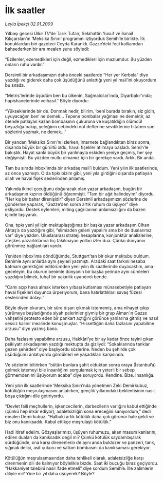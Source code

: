 # İlk saatler

*Leyla İpekçi 02.01.2009*

<div class="taraf_structure_2col_1zq">
<div class="margen_n">



 <p>Yılbaşı gecesi <i>Ülke TV</i>’de Tarık Tufan, Selahattin Yusuf ve İsmail Kılıçarslan’ın ‘Meksika Sınırı’ programını izliyorduk Semih’le birlikte. İlk konuklardan biri gazeteci Ceyda Karan’dı. Gazze’deki feci katliamdan bahsederken bir ara mealen şunu söyledi: <br/><br/>“Ezilenler, ezemedikleri için değil, ezmedikleri için mazlumdur. Bu yüzden onların ruhu vardır.” <br/><br/>Dersimli bir arkadaşımızın daha önceki saatlerde “Her yer Kerbela” diye yazdığı ve giderek daha çok üşüdüğünü anlattığı yeni yıl mail’ini okuyordum bu sırada. <br/><br/>“Metris’lerinde üşüdüm ben bu ülkenin, Sağmalcılar’ında, Diyarbakır’ında; hapishanelerinde velhasıl.” Böyle diyordu: <br/><br/>“Yükseklerinde bir de. Donmak nedir, bilirim, ‘beni burada bırakın, siz gidin, uyuyacağım ben’ ne demek... Tepene bombalar yağması ne demektir, az ötende patlayan kazan bombasının çukuruna ve kuşatıldığın ölümcül beyazlığa bakıp, yeleğinin cebindeki not defterine sevdiklerine hitaben son sözlerini yazmak, ne demek...” <br/><br/>Bir yandan ‘Meksika Sınırı’nı izlerken, internete bağlandıktan biraz sonra, dışarıda büyük bir gürültü oldu, havai fişekler atılmaya başladı. Semih’le bakıştık. Hayat sanki büyük bir yarılmayla eskiden yeniye geçmiş, her şey değişmişti. Bu yüzden mutlu olmamız için bir gerekçe vardı. Artık. Bir anda. <br/><br/>Tam bu sırada inbox’ımda bir arkadaş mail’i buldum. Yeni yılın ilk saatlerinde, az önce yazmıştı. O da tıpkı bizim gibi, yeni yıla girdiğini dışarıda patlayan silah ve havai fişek seslerinden anlamış. <br/><br/>Yakında ikinci çocuğunu doğuracak olan yazar arkadaşım, bugün bir arkadaşının kızının öldüğünü öğrenmişti. “Tam bir ağıt halindeyim” diyordu. “Her kış bir bahar direnişidir” diyen Dersimli arkadaşımızın sözlerine de gönderme yaparak, “Gazze’den sonra artık ruhum da üşüyor” diye ekliyordu. Destek eylemleri, miting çağrılarının anlamsızlığını da bazen içinde taşıyarak. <br/><br/>Ona, tıpkı yeni yıl için mektuplaştığımız bir başka yazar arkadaşım Cihan Aktaş’a da yazdığım gibi, “elimizden geleni yapalım ama bir de dualarımız var” diye yazdım. Uluslararası strateji hesaplarına, konjonktür analizlerine, ateşkes pazarlıklarına hiç takılmayan yolları izler dua. Çünkü dünyanın görünmez bağlantıları vardır. <br/><br/>Yeniden inbox’ıma döndüğümde, Stuttgart’tan bir okur mektubu buldum. Benimle aynı anlarda aynı şeyleri yazmıştı. Aradaki saat farkını hesaba katmam gerektiğini editörümden yeni yılın ilk saatlerinde duyacaktım, ama geceleyin, bu okurun benimle dünyanın bir başka yerinde aynı cümleleri yazdığını bilmek, tuhaf bir yakınlık uyandırdı bende. <br/><br/>“Camı açıp hava almak isterken yılbaşı kutlaması münasebetiyle patlayan havai fişekleri duyunca ürperiyorum, bana hatırlattıkları savaş füzesi seslerinden dolayı.” <br/><br/>Böyle diyen okurum, bir süre dışarı çıkmak istememiş, ama nihayet çıkıp yürümeye başladığında siyah pelerinler giymiş bir grup Alman’ın Gazze vahşetini protesto eden bir pankart açtığını görünce yanlarına gitmiş ve nasıl sessiz kalınır mealinde konuşmuşlar. “Hissettiğim daha fazlasını yapabilme arzusu” diye yazmış bana. <br/><br/>Daha fazlasını yapabilme arzusu, Hakkâri’ye bir ay kadar önce tayini çıkan psikiyatr arkadaşımın yazdığı mektupta da gizliydi: “Sokaklarında tanklar gezen şehirden” diye başlıyordu sözlerine. Neden bu şehirde çok üşüdüğünü anlatıyordu gördükleri ve yaşadıkları karşısında. <br/><br/>Ve sözlerini bitirirken “bütün bunlara şahit olduktan sonra oraya (İstanbul’a) gelmek istemeyi bile insanlığımı sorgulamak için yeterli bir sebep görmemden mi üşüyorum acaba” diye soruyordu. Kendine. Bize. İnsanlığa. <br/><br/>Yeni yılın ilk saatlerinde ‘Meksika Sınırı’nda yönetmen Zeki Demirkubuz, kötülüğün meşrulaşmasını anlatırken, gençlik yıllarındaki beklentisinin nasıl boşa çıktığını dile getiriyordu. <br/><br/>“Devlet faili meçhullerin, işkencecilerin, darbecilerin varlığını kabul ettiğinde (çünkü hep inkâr ediyor), adaletsizliğin sona ereceğini sanıyordum,” dedi mealen Demirkubuz. “Halbuki artık kötülük daha çok görünür hale geldi ve biz onu kanıksadık. Kabul ettikçe meşrulaştı kötülük.” <br/><br/>Hadi itiraf edelim. Gözyaşlarımızı, üşüyen ruhumuzu, akan masum kanlarını, edilen duaları da kanıksadık değil mi? Çünkü kötülük saydamlaşarak sürdüğünde, ona karşı direnenlerin de aynı anda buldozer ve panzeri, tank, sığınak delici, asit çukuru ve salkım bombasını da kanıksaması gerekiyor. <br/><br/>Kötülüğün meşrulaşmasından daha tehlikeli olarak, adaletsizliğe karşı direnmenin dili de kalmıyor böylelikle bizde. Saat iki buçuğu biraz geçiyordu. “Hakkaniyet talebini nasıl ifade etmeli” diye sordum Semih’e. İlle zalimlerin diliyle mi? Yine bir yıl daha üşüyerek? Böyle?</p>

<br/>


<div id="taraf_not">
</div>

</div>


</div>
